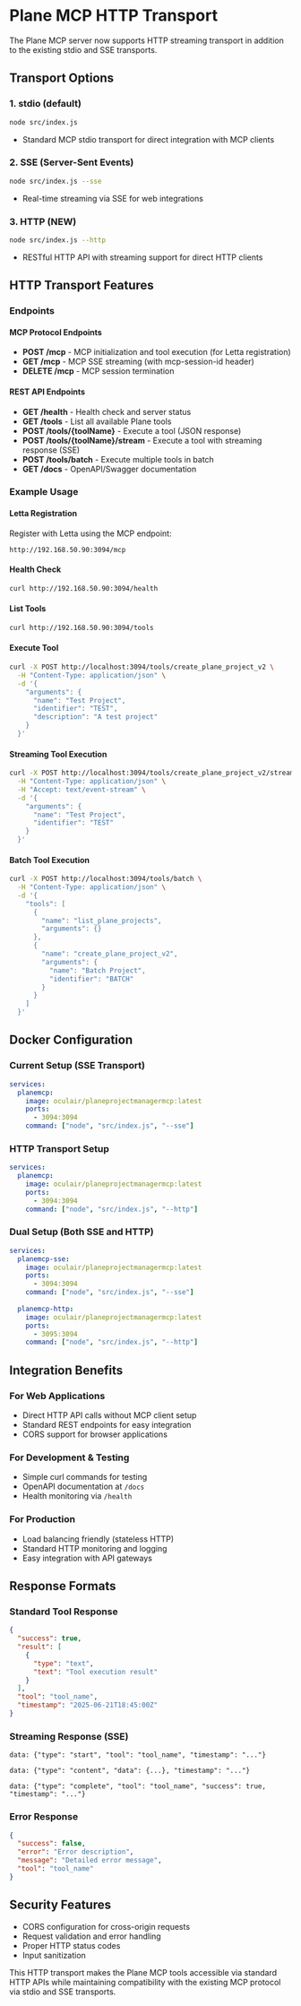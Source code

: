 # Plane MCP HTTP Transport

The Plane MCP server now supports HTTP streaming transport in addition to the existing stdio and SSE transports.

## Transport Options

### 1. stdio (default)
```bash
node src/index.js
```
- Standard MCP stdio transport for direct integration with MCP clients

### 2. SSE (Server-Sent Events)
```bash
node src/index.js --sse
```
- Real-time streaming via SSE for web integrations

### 3. HTTP (NEW)
```bash
node src/index.js --http
```
- RESTful HTTP API with streaming support for direct HTTP clients

## HTTP Transport Features

### Endpoints

#### MCP Protocol Endpoints
- **POST /mcp** - MCP initialization and tool execution (for Letta registration)
- **GET /mcp** - MCP SSE streaming (with mcp-session-id header)
- **DELETE /mcp** - MCP session termination

#### REST API Endpoints
- **GET /health** - Health check and server status
- **GET /tools** - List all available Plane tools
- **POST /tools/{toolName}** - Execute a tool (JSON response)
- **POST /tools/{toolName}/stream** - Execute a tool with streaming response (SSE)
- **POST /tools/batch** - Execute multiple tools in batch
- **GET /docs** - OpenAPI/Swagger documentation

### Example Usage

#### Letta Registration
Register with Letta using the MCP endpoint:
```
http://192.168.50.90:3094/mcp
```

#### Health Check
```bash
curl http://192.168.50.90:3094/health
```

#### List Tools
```bash
curl http://192.168.50.90:3094/tools
```

#### Execute Tool
```bash
curl -X POST http://localhost:3094/tools/create_plane_project_v2 \
  -H "Content-Type: application/json" \
  -d '{
    "arguments": {
      "name": "Test Project",
      "identifier": "TEST",
      "description": "A test project"
    }
  }'
```

#### Streaming Tool Execution
```bash
curl -X POST http://localhost:3094/tools/create_plane_project_v2/stream \
  -H "Content-Type: application/json" \
  -H "Accept: text/event-stream" \
  -d '{
    "arguments": {
      "name": "Test Project",
      "identifier": "TEST" 
    }
  }'
```

#### Batch Tool Execution
```bash
curl -X POST http://localhost:3094/tools/batch \
  -H "Content-Type: application/json" \
  -d '{
    "tools": [
      {
        "name": "list_plane_projects",
        "arguments": {}
      },
      {
        "name": "create_plane_project_v2", 
        "arguments": {
          "name": "Batch Project",
          "identifier": "BATCH"
        }
      }
    ]
  }'
```

## Docker Configuration

### Current Setup (SSE Transport)
```yaml
services:
  planemcp:
    image: oculair/planeprojectmanagermcp:latest
    ports:
      - 3094:3094
    command: ["node", "src/index.js", "--sse"]
```

### HTTP Transport Setup
```yaml
services:
  planemcp:
    image: oculair/planeprojectmanagermcp:latest
    ports:
      - 3094:3094
    command: ["node", "src/index.js", "--http"]
```

### Dual Setup (Both SSE and HTTP)
```yaml
services:
  planemcp-sse:
    image: oculair/planeprojectmanagermcp:latest
    ports:
      - 3094:3094
    command: ["node", "src/index.js", "--sse"]
    
  planemcp-http:
    image: oculair/planeprojectmanagermcp:latest  
    ports:
      - 3095:3094
    command: ["node", "src/index.js", "--http"]
```

## Integration Benefits

### For Web Applications
- Direct HTTP API calls without MCP client setup
- Standard REST endpoints for easy integration
- CORS support for browser applications

### For Development & Testing
- Simple curl commands for testing
- OpenAPI documentation at `/docs`
- Health monitoring via `/health`

### For Production
- Load balancing friendly (stateless HTTP)
- Standard HTTP monitoring and logging
- Easy integration with API gateways

## Response Formats

### Standard Tool Response
```json
{
  "success": true,
  "result": [
    {
      "type": "text", 
      "text": "Tool execution result"
    }
  ],
  "tool": "tool_name",
  "timestamp": "2025-06-21T18:45:00Z"
}
```

### Streaming Response (SSE)
```
data: {"type": "start", "tool": "tool_name", "timestamp": "..."}

data: {"type": "content", "data": {...}, "timestamp": "..."}

data: {"type": "complete", "tool": "tool_name", "success": true, "timestamp": "..."}
```

### Error Response
```json
{
  "success": false,
  "error": "Error description",
  "message": "Detailed error message",
  "tool": "tool_name"
}
```

## Security Features

- CORS configuration for cross-origin requests
- Request validation and error handling
- Proper HTTP status codes
- Input sanitization

This HTTP transport makes the Plane MCP tools accessible via standard HTTP APIs while maintaining compatibility with the existing MCP protocol via stdio and SSE transports.